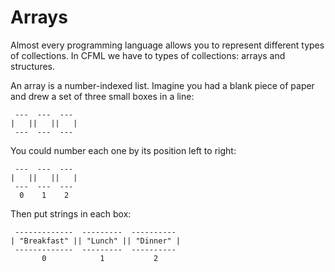 # Arrays

Almost every programming language allows you to represent different types of collections.  In CFML we have to types of collections: arrays and structures.

An array is a number-indexed list. Imagine you had a blank piece of paper and drew a set of three small boxes in a line:


```
 ---  ---  ---
|   ||   ||   |
 ---  ---  ---
```

You could number each one by its position left to right:

```
 ---  ---  ---
|   ||   ||   |
 ---  ---  ---
  0    1    2
```

Then put strings in each box:

```
 -------------  ---------  ----------
| "Breakfast" || "Lunch" || "Dinner" |
 -------------  ---------  ----------
       0            1           2
```